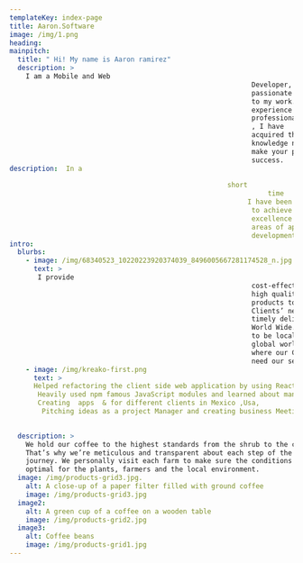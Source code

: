 ```yaml
---
templateKey: index-page
title: Aaron.Software
image: /img/1.png
heading: 
mainpitch:
  title: " Hi! My name is Aaron ramirez"
  description: >
    I am a Mobile and Web
                                                            Developer, and I'm very
                                                            passionate and dedicated
                                                            to my work. With 5 years
                                                            experience as a
                                                            professional
                                                            , I have
                                                            acquired the skills and
                                                            knowledge necessary to
                                                            make your project a
                                                            success.
description:  In a
                                                            
                                                      short
                                                                time
                                                           I have been able
                                                            to achieve
                                                            excellence in all
                                                            areas of app and web
                                                            development.
intro:
  blurbs:
    - image: /img/68340523_10220223920374039_8496005667281174528_n.jpg
      text: >
       I provide
                                                            cost-effective and
                                                            high quality
                                                            products to meet our
                                                            Clients’ needs of
                                                            timely delivery
                                                            World Wide. I want
                                                            to be local in a
                                                            global world to be
                                                            where our Customers
                                                            need our services.
    - image: /img/kreako-first.png
      text: > 
      Helped refactoring the client side web application by using React, React Native,wordpress,Html,ionic, 
       Heavily used npm famous JavaScript modules and learned about many Web Development good practices; 
       Creating  apps  & for different clients in Mexico ,Usa, 
        Pitching ideas as a project Manager and creating business Meetings to transform ideas to  real a product.  
       

  description: >
    We hold our coffee to the highest standards from the shrub to the cup.
    That’s why we’re meticulous and transparent about each step of the coffee’s
    journey. We personally visit each farm to make sure the conditions are
    optimal for the plants, farmers and the local environment.
  image: /img/products-grid3.jpg.
    alt: A close-up of a paper filter filled with ground coffee
    image: /img/products-grid3.jpg
  image2:
    alt: A green cup of a coffee on a wooden table
    image: /img/products-grid2.jpg
  image3:
    alt: Coffee beans
    image: /img/products-grid1.jpg
---
```

